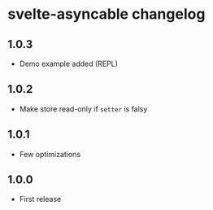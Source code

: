 # svelte-asyncable changelog

## 1.0.3

* Demo example added (REPL)

## 1.0.2

* Make store read-only if `setter` is falsy

## 1.0.1

* Few optimizations

## 1.0.0

* First release
